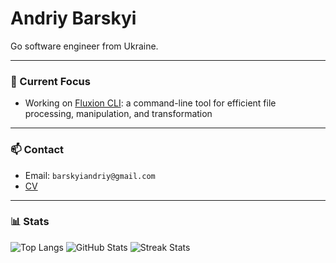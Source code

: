 # Andriy Barskyi

Go software engineer from Ukraine.

---

### 🔧 Current Focus

- Working on [Fluxion CLI](https://github.com/AndriyBarskyi/fluxion): a command-line tool for efficient file processing, manipulation, and transformation

---

### 📫 Contact

- Email: `barskyiandriy@gmail.com`
- [CV](https://drive.google.com/file/d/127LhKtPcxbiVF1qZgk7RJ27DzffiMcf1/view?usp=drive_link)

---

### 📊 Stats

![Top Langs](https://github-readme-stats.vercel.app/api/top-langs?username=andriybarskyi&show_icons=true&locale=en&layout=compact&theme=radical&title_color=ff3068)
![GitHub Stats](https://github-readme-stats.vercel.app/api?username=andriybarskyi&show_icons=true&locale=en&theme=radical&title_color=ff3068)
![Streak Stats](https://github-readme-streak-stats.herokuapp.com/?user=andriybarskyi&theme=radical&date_format=M%20j%5B%2C%20Y%5D&ring=ff3068&fire=orange&sideNums=orange)
